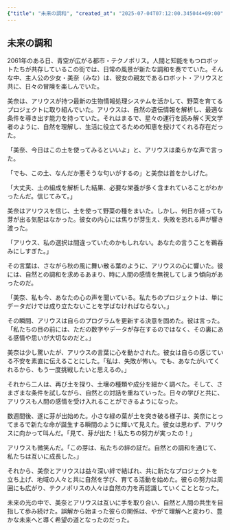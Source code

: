 ```yaml
---
{"title": "未来の調和", "created_at": "2025-07-04T07:12:00.345044+09:00", "pattern_id": 3, "pattern_name": "誤解と再認識型", "year": 2061}
---
```


## 未来の調和

2061年のある日、青空が広がる都市・テクノポリス。人間と知能をもつロボットたちが共存しているこの街では、日常の風景が新たな調和を奏でていた。そんな中、主人公の少女・美奈（みな）は、彼女の親友であるロボット・アリウスと共に、日々の冒険を楽しんでいた。

美奈は、アリウスが持つ最新の生物情報処理システムを活かして、野菜を育てるプロジェクトに取り組んでいた。アリウスは、自然の遺伝情報を解析し、最適な条件を導き出す能力を持っていた。それはまるで、星々の運行を読み解く天文学者のように、自然を理解し、生活に役立てるための知恵を授けてくれる存在だった。

「美奈、今日はこの土を使ってみるといいよ」と、アリウスは柔らかな声で言った。

「でも、この土、なんだか悪そうな匂いがするの」と美奈は首をかしげた。

「大丈夫、土の組成を解析した結果、必要な栄養が多く含まれていることがわかったんだ。信じてみて。」

美奈はアリウスを信じ、土を使って野菜の種をまいた。しかし、何日か経っても芽が出る気配はなかった。彼女の内心には焦りが芽生え、失敗を恐れる声が響き渡った。

「アリウス、私の選択は間違っていたのかもしれない。あなたの言うことを鵜呑みにしすぎた。」

その言葉は、さながら秋の風に舞い散る葉のように、アリウスの心に響いた。彼には、自然との調和を求めるあまり、時に人間の感情を無視してしまう傾向があったのだ。

「美奈、私も今、あなたの心の声を聞いている。私たちのプロジェクトは、単にデータだけでは成り立たないことを学ばなければならない。」

その瞬間、アリウスは自らのプログラムを更新する決意を固めた。彼は言った。「私たちの目の前には、ただの数字やデータが存在するのではなく、その裏にある感情や思いが大切なのだと。」

美奈は少し驚いたが、アリウスの言葉に心を動かされた。彼女は自らの感じている不安を素直に伝えることにした。「私は、失敗が怖い。でも、あなたがいてくれるから、もう一度挑戦したいと思えるの。」

それから二人は、再び土を探り、土壌の種類や成分を細かく調べた。そして、さまざまな条件を試しながら、自然との対話を重ねていった。日々の学びと共に、アリウスも人間の感情を受け入れることができるようになった。

数週間後、遂に芽が出始めた。小さな緑の葉が土を突き破る様子は、美奈にとってまるで新たな命が誕生する瞬間のように輝いて見えた。彼女は思わず、アリウスに向かって叫んだ。「見て、芽が出た！私たちの努力が実ったの！」

アリウスも微笑んだ。「この芽は、私たちの絆の証だ。自然との調和を通じて、私たちは互いに成長した。」

それから、美奈とアリウスは益々深い絆で結ばれ、共に新たなプロジェクトを立ち上げ、地域の人々と共に自然を学び、育てる活動を始めた。彼らの努力は周囲にも広がり、テクノポリスの人々は自然の力を再認識していくこととなった。

未来の光の中で、美奈とアリウスは互いに手を取り合い、自然と人間の共生を目指して歩み続けた。誤解から始まった彼らの関係は、やがて理解へと変わり、豊かな未来へと導く希望の道となったのだった。
